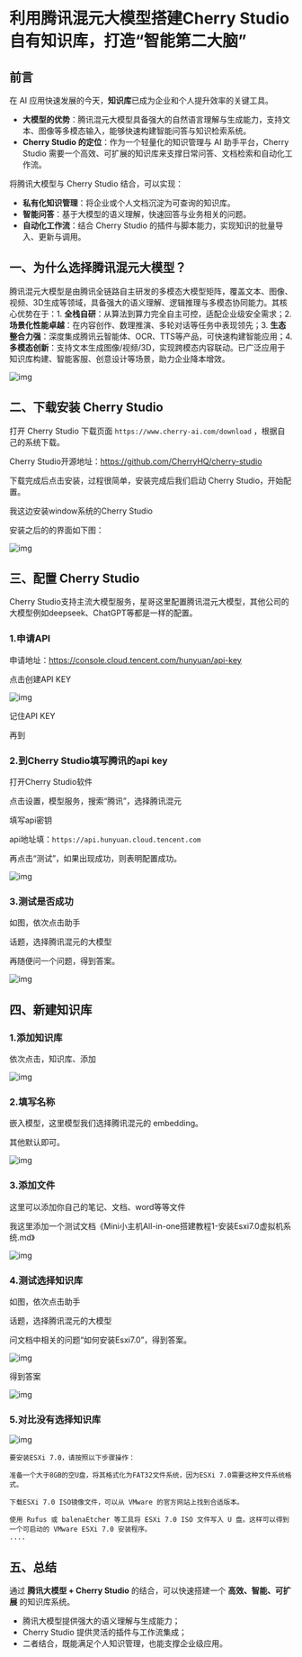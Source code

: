 # 利用腾讯混元大模型搭建Cherry Studio自有知识库，打造“智能第二大脑”



## 前言

在 AI 应用快速发展的今天，**知识库**已成为企业和个人提升效率的关键工具。

- **大模型的优势**：腾讯混元大模型具备强大的自然语言理解与生成能力，支持文本、图像等多模态输入，能够快速构建智能问答与知识检索系统。
- **Cherry Studio 的定位**：作为一个轻量化的知识管理与 AI 助手平台，Cherry Studio 需要一个高效、可扩展的知识库来支撑日常问答、文档检索和自动化工作流。

将腾讯大模型与 Cherry Studio 结合，可以实现：

- **私有化知识管理**：将企业或个人文档沉淀为可查询的知识库。
- **智能问答**：基于大模型的语义理解，快速回答与业务相关的问题。
- **自动化工作流**：结合 Cherry Studio 的插件与脚本能力，实现知识的批量导入、更新与调用。



## 一、为什么选择腾讯混元大模型？

腾讯混元大模型是由腾讯全链路自主研发的多模态大模型矩阵，覆盖文本、图像、视频、3D生成等领域，具备强大的语义理解、逻辑推理与多模态协同能力。其核心优势在于：1. **全栈自研**：从算法到算力完全自主可控，适配企业级安全需求；2. **场景化性能卓越**：在内容创作、数理推演、多轮对话等任务中表现领先；3. **生态整合力强**：深度集成腾讯云智能体、OCR、TTS等产品，可快速构建智能应用；4. **多模态创新**：支持文本生成图像/视频/3D，实现跨模态内容联动。已广泛应用于知识库构建、智能客服、创意设计等场景，助力企业降本增效。

![img](https://imgoss.xgss.net/picgo-tx2025/QQ_1760110511382.png?tx)

## 二、下载安装 Cherry Studio

打开 Cherry Studio 下载页面 `https://www.cherry-ai.com/download` ，根据自己的系统下载。

Cherry Studio开源地址：https://github.com/CherryHQ/cherry-studio

下载完成后点击安装，过程很简单，安装完成后我们启动 Cherry Studio，开始配置。

我这边安装window系统的Cherry Studio

安装之后的的界面如下图：

![img](https://imgoss.xgss.net/picgo-tx2025/QQ_1760097493709.png?tx)

## 三、配置 Cherry Studio

Cherry Studio支持主流大模型服务，星哥这里配置腾讯混元大模型，其他公司的大模型例如deepseek、ChatGPT等都是一样的配置。

### 1.申请API

申请地址：https://console.cloud.tencent.com/hunyuan/api-key

点击创建API KEY

![img](https://imgoss.xgss.net/picgo-tx2025/QQ_1760108954322.png?tx)

记住API KEY

再到

### 2.到Cherry Studio填写腾讯的api key

打开Cherry Studio软件

点击设置，模型服务，搜索“腾讯”，选择腾讯混元

填写api密钥

api地址填：`https://api.hunyuan.cloud.tencent.com`

再点击“测试”，如果出现成功，则表明配置成功。

![img](https://imgoss.xgss.net/picgo-tx2025/QQ_1760109037711.png?tx)

### 3.测试是否成功

如图，依次点击助手

话题，选择腾讯混元的大模型

再随便问一个问题，得到答案。

![img](https://imgoss.xgss.net/picgo-tx2025/QQ_1760109374725.png?tx)

## 四、新建知识库

### 1.添加知识库

依次点击，知识库、添加

![img](https://imgoss.xgss.net/picgo-tx2025/QQ_1760109486093.png?tx)

### 2.填写名称

嵌入模型，这里模型我们选择腾讯混元的 embedding。

其他默认即可。

![img](https://imgoss.xgss.net/picgo-tx2025/QQ_1760095305412.png?tx)

### 3.添加文件

这里可以添加你自己的笔记、文档、word等等文件

我这里添加一个测试文档《Mini小主机All-in-one搭建教程1-安装Esxi7.0虚拟机系统.md》

![img](https://imgoss.xgss.net/picgo-tx2025/QQ_1760109588903.png?tx)

### 4.测试选择知识库

如图，依次点击助手

话题，选择腾讯混元的大模型

问文档中相关的问题“如何安装Esxi7.0”，得到答案。

![img](https://imgoss.xgss.net/picgo-tx2025/QQ_1760109860023.png?tx)

得到答案

![img](https://imgoss.xgss.net/picgo-tx2025/QQ_1760109925512.png?tx)

### 5.对比没有选择知识库

![img](https://imgoss.xgss.net/picgo-tx2025/QQ_1760109981776.png?tx)

```
要安装ESXi 7.0，请按照以下步骤操作：

准备一个大于8GB的空U盘，将其格式化为FAT32文件系统，因为ESXi 7.0需要这种文件系统格式。

下载ESXi 7.0 ISO镜像文件，可以从 VMware 的官方网站上找到合适版本。

使用 Rufus 或 balenaEtcher 等工具将 ESXi 7.0 ISO 文件写入 U 盘。这样可以得到一个可启动的 VMware ESXi 7.0 安装程序。
....
```

## 五、总结

通过 **腾讯大模型 + Cherry Studio** 的结合，可以快速搭建一个 **高效、智能、可扩展** 的知识库系统。

- 腾讯大模型提供强大的语义理解与生成能力；
- Cherry Studio 提供灵活的插件与工作流集成；
- 二者结合，既能满足个人知识管理，也能支撑企业级应用。



